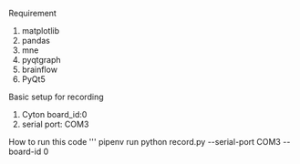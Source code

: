 Requirement
1. matplotlib
2. pandas
3. mne
4. pyqtgraph
5. brainflow
6. PyQt5

Basic setup for recording
1. Cyton board_id:0
2. serial port: COM3

How to run this code '''
pipenv run python record.py --serial-port COM3 --board-id 0 